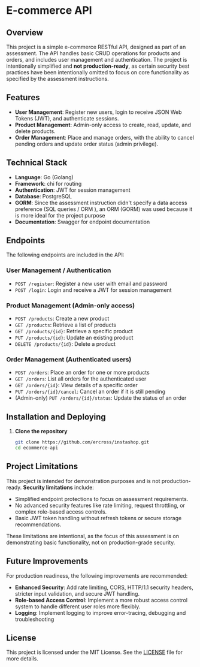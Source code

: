 # E-commerce API

## Overview

This project is a simple e-commerce RESTful API, designed as part of an assessment. 
The API handles basic CRUD operations for products and orders, and includes user management and authentication. 
The project is intentionally simplified and **not production-ready**, 
as certain security best practices have been intentionally omitted to focus on core functionality 
as specified by the assessment instructions.

## Features

- **User Management**: Register new users, login to receive JSON Web Tokens (JWT), and authenticate sessions.
- **Product Management**: Admin-only access to create, read, update, and delete products.
- **Order Management**: Place and manage orders, with the ability to cancel pending orders and update order status (admin privilege).

## Technical Stack

- **Language**: Go (Golang)
- **Framework**: chi for routing
- **Authentication**: JWT for session management
- **Database**: PostgreSQL
- **GORM**: Since the assessment instruction didn't specify a data access preference (SQL queries / ORM ),
            an ORM (GORM) was used because it is more ideal for the project purpose
- **Documentation**: Swagger for endpoint documentation

## Endpoints

The following endpoints are included in the API:

### User Management / Authentication
- `POST /register`: Register a new user with email and password
- `POST /login`: Login and receive a JWT for session management

### Product Management (Admin-only access)
- `POST /products`: Create a new product
- `GET /products`: Retrieve a list of products
- `GET /products/{id}`: Retrieve a specific product
- `PUT /products/{id}`: Update an existing product
- `DELETE /products/{id}`: Delete a product

### Order Management (Authenticated users)
- `POST /orders`: Place an order for one or more products
- `GET /orders`: List all orders for the authenticated user
- `GET /orders/{id}`: View details of a specific order
- `PUT /orders/{id}/cancel`: Cancel an order if it is still pending
- (Admin-only) `PUT /orders/{id}/status`: Update the status of an order

## Installation and Deploying

1. **Clone the repository**
   ```bash
   git clone https://github.com/ercross/instashop.git
   cd ecommerce-api
   ```

## Project Limitations

This project is intended for demonstration purposes and is not production-ready. **Security limitations** include:

- Simplified endpoint protections to focus on assessment requirements.
- No advanced security features like rate limiting, request throttling, or complex role-based access controls.
- Basic JWT token handling without refresh tokens or secure storage recommendations.

These limitations are intentional, as the focus of this assessment is on demonstrating basic functionality, not on production-grade security.

## Future Improvements

For production readiness, the following improvements are recommended:

- **Enhanced Security**: Add rate limiting, CORS, HTTP/1.1 security headers, stricter input validation, and secure JWT handling.
- **Role-based Access Control**: Implement a more robust access control system to handle different user roles more flexibly.
- **Logging**: Implement logging to improve error-tracing, debugging and troubleshooting

## License

This project is licensed under the MIT License. See the [LICENSE](LICENSE) file for more details.